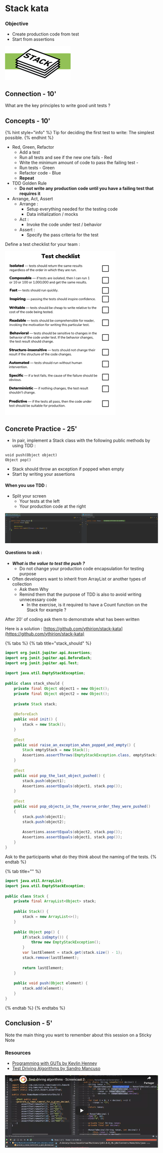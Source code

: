 # Stack kata

### Objective

* Create production code from test
* Start from assertions

![](../../../.gitbook/assets/image%20%28485%29.png)

## Connection - 10'

What are the key principles to write good unit tests ?

## Concepts - 10'

{% hint style="info" %}
Tip for deciding the first test to write: The simplest possible.
{% endhint %}

* Red, Green, Refactor
  * Add a test
  * Run all tests and see if the new one fails - Red
  * Write the minimum amount of code to pass the failing test - 
  * Run tests - Green
  * Refactor code - Blue 
  * **Repeat**
* TDD Golden Rule
  * **Do not write any production code until you have a failing test that requires it**
* Arrange, Act, Assert
  * Arrange :
    * Setup everything needed for the testing code
    * Data initialization / mocks
  * Act :
    * Invoke the code under test / behavior
  * Assert :
    * Specify the pass criteria for the test

Define a test checklist for your team :

![](../../../.gitbook/assets/image%20%28503%29.png)

## Concrete Practice - 25'

* In pair, implement a Stack class with the following public methods by  using TDD :

```text
void push(Object object)
Object pop()
```

* Stack should throw an exception if popped when empty
* Start by writing your assertions

#### When you use TDD :

* Split your screen
  * Your tests at the left
  * Your production code at the right

![](../../../.gitbook/assets/image%20%28506%29.png)

#### Questions to ask :

* _**What is the value to test the push ?**_
  * Do not change your production code encapsulation for testing purpose
* Often developers want to inherit from ArrayList or another types of collection
  * Ask them Why
  * Remind them that the purpose of TDD is also to avoid writing unnecessary code
    * In the exercise, is it required to have a Count function on the Stack for example ?

After 20' of coding ask them to demonstrate what has been written

Here is a solution : [https://github.com/ythirion/stack-kata](https://github.com/ythirion/stack-kata)

{% tabs %}
{% tab title="stack\_should" %}
```java
import org.junit.jupiter.api.Assertions;
import org.junit.jupiter.api.BeforeEach;
import org.junit.jupiter.api.Test;

import java.util.EmptyStackException;

public class stack_should {
    private final Object object1 = new Object();
    private final Object object2 = new Object();

    private Stack stack;

    @BeforeEach
    public void init() {
        stack = new Stack();
    }

    @Test
    public void raise_an_exception_when_popped_and_empty() {
        Stack emptyStack = new Stack();
        Assertions.assertThrows(EmptyStackException.class, emptyStack::pop);
    }

    @Test
    public void pop_the_last_object_pushed() {
        stack.push(object1);
        Assertions.assertEquals(object1, stack.pop());
    }

    @Test
    public void pop_objects_in_the_reverse_order_they_were_pushed()
    {
        stack.push(object1);
        stack.push(object2);

        Assertions.assertEquals(object2, stack.pop());
        Assertions.assertEquals(object1, stack.pop());
    }
}

```

 Ask to the participants what do they think about the naming of the tests.
{% endtab %}

{% tab title="" %}
```java
import java.util.ArrayList;
import java.util.EmptyStackException;

public class Stack {
    private final ArrayList<Object> stack;

    public Stack() {
        stack = new ArrayList<>();
    }

    public Object pop() {
        if(stack.isEmpty()) {
            throw new EmptyStackException();
        }
        var lastElement = stack.get(stack.size() - 1);
        stack.remove(lastElement);

        return lastElement;
    }

    public void push(Object element) {
        stack.add(element);
    }
}
```
{% endtab %}
{% endtabs %}

## Conclusion - 5'

Note the main thing you want to remember about this session on a Sticky Note

### Resources

* [Programming with GUTs by Kevlin Henney](https://www.youtube.com/watch?v=azoucC_fwzw&ab_channel=BuildStuff)
* [Test Driving Algorithms by Sandro Mancuso](https://codurance.com/videos/2014-12-05-test-driving-algorithms/)

![](../../../.gitbook/assets/image%20%28489%29.png)

